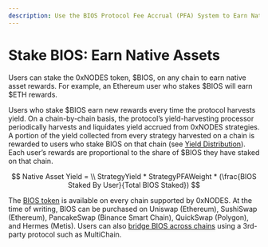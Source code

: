 ```yaml
---
description: Use the BIOS Protocol Fee Accrual (PFA) System to Earn Native Assets
---
```


# Stake BIOS: Earn Native Assets

Users can stake the 0xNODES token, $BIOS, on any chain to earn native asset rewards. For example, an Ethereum user who stakes $BIOS will earn $ETH rewards.

Users who stake $BIOS earn new rewards every time the protocol harvests yield. On a chain-by-chain basis, the protocol’s yield-harvesting processor periodically harvests and liquidates yield accrued from 0xNODES strategies. A portion of the yield collected from every strategy harvested on a chain is rewarded to users who stake BIOS on that chain (see [Yield Distribution](yield-distribution.md)). Each user’s rewards are proportional to the share of $BIOS they have staked on that chain.

$$
Native Asset Yield = \\ StrategyYield * StrategyPFAWeight * (\frac{BIOS Staked By User}{Total BIOS Staked})
$$

The [BIOS token](https://0xnodes.io/bios) is available on every chain supported by 0xNODES. At the time of writing, BIOS can be purchased on Uniswap (Ethereum), SushiSwap (Ethereum), PancakeSwap (Binance Smart Chain), QuickSwap (Polygon), and Hermes (Metis). Users can also [bridge BIOS across chains](../moving-bios-between-chains/how-to-move-your-bios-to-the-polygon-network.md) using a 3rd-party protocol such as MultiChain.

